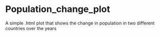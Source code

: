 # Population_change_plot
A simple .html plot that shows the change in population in two different countries over the years
